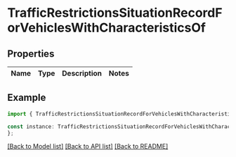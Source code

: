 # TrafficRestrictionsSituationRecordForVehiclesWithCharacteristicsOf


## Properties

Name | Type | Description | Notes
------------ | ------------- | ------------- | -------------

## Example

```typescript
import { TrafficRestrictionsSituationRecordForVehiclesWithCharacteristicsOf } from 'golemio-api';

const instance: TrafficRestrictionsSituationRecordForVehiclesWithCharacteristicsOf = {
};
```

[[Back to Model list]](../README.md#documentation-for-models) [[Back to API list]](../README.md#documentation-for-api-endpoints) [[Back to README]](../README.md)
